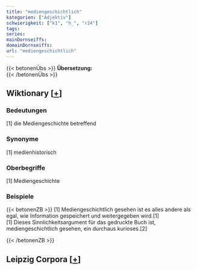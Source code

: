 ```yaml
---
title: "mediengeschichtlich"
kategorien: ["Adjektiv"]
schwierigkeit: ["k1", "h_", "r24"]
tags:
series:
mainDornseiffs:
domainDornseiffs:
url: "mediengeschichtlich"
---
```


{{< betonenÜbs >}}
**Übersetzung:**  
{{< /betonenÜbs >}}

## Wiktionary [[+](https://de.wiktionary.org/wiki/mediengeschichtlich)]

### Bedeutungen
[1] die Mediengeschichte betreffend  

### Synonyme
[1] medienhistorisch  

### Oberbegriffe
[1] Mediengeschichte  

### Beispiele
{{< betonenZB >}}
[1] Mediengeschichtlich gesehen ist es alles andere als egal, wie Information gespeichert und weitergegeben wird.[1]  
[1] Dieses Sinnlichkeitsargument für das gedruckte Buch ist, mediengeschichtlich gesehen, ein durchaus kurioses.[2]  

{{< /betonenZB >}}

## Leipzig Corpora [[+](https://corpora.uni-leipzig.de/en/res?word=mediengeschichtlich&corpusId=deu_newscrawl-public_2018)]

